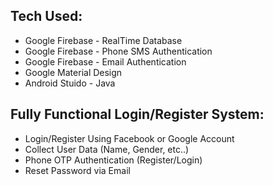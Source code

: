 ## Tech Used:
- Google Firebase - RealTime Database
- Google Firebase - Phone SMS Authentication
- Google Firebase - Email Authentication
- Google Material Design
- Android Stuido - Java
  

## Fully Functional Login/Register System:
- Login/Register Using Facebook or Google Account
- Collect User Data (Name, Gender, etc..)
- Phone OTP Authentication (Register/Login)
- Reset Password via Email


